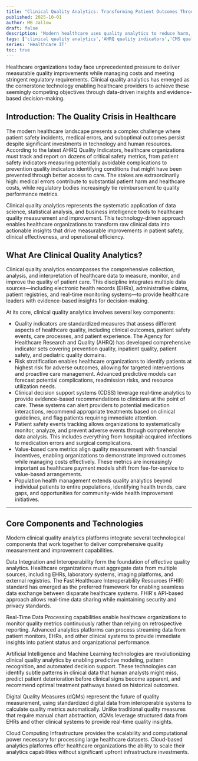 ```yaml
---
title: "Clinical Quality Analytics: Transforming Patient Outcomes Through Data-Driven Healthcare Excellence"
published: 2025-10-01
author: MB Jallow
draft: false
description: 'Modern healthcare uses quality analytics to reduce harm, prevent adverse events, and meet CMS and Joint Commission requirements with real‑time insights and ROI'
tags: ['clinical quality analytics','AHRQ quality indicators','CMS quality measures','medical errors','patient safety','EHR integration','predictive analytics',]
series: 'Healthcare IT'
toc: true
---
```


Healthcare organizations today face unprecedented pressure to deliver measurable quality improvements while managing costs and meeting stringent regulatory requirements. Clinical quality analytics has emerged as the cornerstone technology enabling healthcare providers to achieve these seemingly competing objectives through data-driven insights and evidence-based decision-making.

## Introduction: The Quality Crisis in Healthcare

The modern healthcare landscape presents a complex challenge where patient safety incidents, medical errors, and suboptimal outcomes persist despite significant investments in technology and human resources. According to the latest AHRQ Quality Indicators, healthcare organizations must track and report on dozens of critical safety metrics, from patient safety indicators measuring potentially avoidable complications to prevention quality indicators identifying conditions that might have been prevented through better access to care. The stakes are extraordinarily high: medical errors contribute to substantial patient harm and healthcare costs, while regulatory bodies increasingly tie reimbursement to quality performance metrics.

Clinical quality analytics represents the systematic application of data science, statistical analysis, and business intelligence tools to healthcare quality measurement and improvement. This technology-driven approach enables healthcare organizations to transform raw clinical data into actionable insights that drive measurable improvements in patient safety, clinical effectiveness, and operational efficiency.

## What Are Clinical Quality Analytics?

Clinical quality analytics encompasses the comprehensive collection, analysis, and interpretation of healthcare data to measure, monitor, and improve the quality of patient care. This discipline integrates multiple data sources—including electronic health records (EHRs), administrative claims, patient registries, and real-time monitoring systems—to provide healthcare leaders with evidence-based insights for decision-making.

At its core, clinical quality analytics involves several key components:
- Quality indicators are standardized measures that assess different aspects of healthcare quality, including clinical outcomes, patient safety events, care processes, and patient experience. The Agency for Healthcare Research and Quality (AHRQ) has developed comprehensive indicator sets covering prevention quality, inpatient quality, patient safety, and pediatric quality domains.
- Risk stratification enables healthcare organizations to identify patients at highest risk for adverse outcomes, allowing for targeted interventions and proactive care management. Advanced predictive models can forecast potential complications, readmission risks, and resource utilization needs.
- Clinical decision support systems (CDSS) leverage real-time analytics to provide evidence-based recommendations to clinicians at the point of care. These systems can alert providers to potential medication interactions, recommend appropriate treatments based on clinical guidelines, and flag patients requiring immediate attention.
- Patient safety events tracking allows organizations to systematically monitor, analyze, and prevent adverse events through comprehensive data analysis. This includes everything from hospital-acquired infections to medication errors and surgical complications.
- Value-based care metrics align quality measurement with financial incentives, enabling organizations to demonstrate improved outcomes while managing costs effectively. These metrics are increasingly important as healthcare payment models shift from fee-for-service to value-based arrangements.
- Population health management extends quality analytics beyond individual patients to entire populations, identifying health trends, care gaps, and opportunities for community-wide health improvement initiatives.

---

## Core Components and Technologies

Modern clinical quality analytics platforms integrate several technological components that work together to deliver comprehensive quality measurement and improvement capabilities.

Data Integration and Interoperability form the foundation of effective quality analytics. Healthcare organizations must aggregate data from multiple sources, including EHRs, laboratory systems, imaging platforms, and external registries. The Fast Healthcare Interoperability Resources (FHIR) standard has emerged as the preferred framework for enabling seamless data exchange between disparate healthcare systems. FHIR's API-based approach allows real-time data sharing while maintaining security and privacy standards.

Real-Time Data Processing capabilities enable healthcare organizations to monitor quality metrics continuously rather than relying on retrospective reporting. Advanced analytics platforms can process streaming data from patient monitors, EHRs, and other clinical systems to provide immediate insights into patient status and organizational performance.

Artificial Intelligence and Machine Learning technologies are revolutionizing clinical quality analytics by enabling predictive modeling, pattern recognition, and automated decision support. These technologies can identify subtle patterns in clinical data that human analysts might miss, predict patient deterioration before clinical signs become apparent, and recommend optimal treatment pathways based on historical outcomes.

Digital Quality Measures (dQMs) represent the future of quality measurement, using standardized digital data from interoperable systems to calculate quality metrics automatically. Unlike traditional quality measures that require manual chart abstraction, dQMs leverage structured data from EHRs and other clinical systems to provide real-time quality insights.

Cloud Computing Infrastructure provides the scalability and computational power necessary for processing large healthcare datasets. Cloud-based analytics platforms offer healthcare organizations the ability to scale their analytics capabilities without significant upfront infrastructure investments.